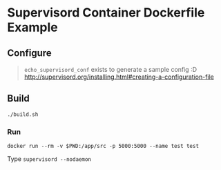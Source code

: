 # Supervisord Container Dockerfile Example

## Configure

> `echo_supervisord_conf` exists to generate a sample config :D 
http://supervisord.org/installing.html#creating-a-configuration-file

## Build
```
./build.sh
```

### Run
```
docker run --rm -v $PWD:/app/src -p 5000:5000 --name test test
```

Type `supervisord --nodaemon`


